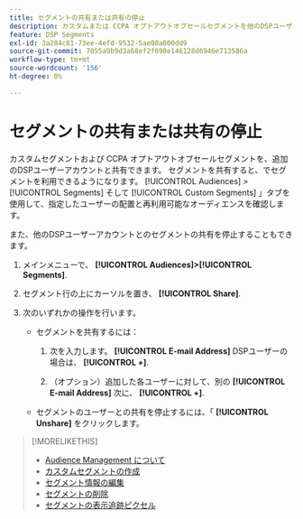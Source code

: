 ```yaml
---
title: セグメントの共有または共有の停止
description: カスタムまたは CCPA オプトアウトオブセールセグメントを他のDSPユーザーアカウントと共有または共有しない方法について説明します。
feature: DSP Segments
exl-id: 3a284c81-73ee-4efd-9532-5ae00a000dd9
source-git-commit: 7055a9b9d3a68ef2f690e146128d6946e713586a
workflow-type: tm+mt
source-wordcount: '156'
ht-degree: 0%

---
```


# セグメントの共有または共有の停止

カスタムセグメントおよび CCPA オプトアウトオブセールセグメントを、追加のDSPユーザーアカウントと共有できます。 セグメントを共有すると、でセグメントを利用できるようになります。 [!UICONTROL Audiences] > [!UICONTROL Segments] そして [!UICONTROL Custom Segments] 」タブを使用して、指定したユーザーの配置と再利用可能なオーディエンスを確認します。

また、他のDSPユーザーアカウントとのセグメントの共有を停止することもできます。

1. メインメニューで、 **[!UICONTROL Audiences]>[!UICONTROL Segments]**.

1. セグメント行の上にカーソルを置き、 **[!UICONTROL Share]**.

1. 次のいずれかの操作を行います。

   * セグメントを共有するには：

      1. 次を入力します。 **[!UICONTROL E-mail Address]** DSPユーザーの場合は、 **[!UICONTROL +]**.

      1. （オプション）追加した各ユーザーに対して、別の **[!UICONTROL E-mail Address]** 次に、 **[!UICONTROL +]**.
   * セグメントのユーザーとの共有を停止するには、「 **[!UICONTROL Unshare]** をクリックします。


>[!MORELIKETHIS]
>
>* [Audience Management について](audience-about.md)
>* [カスタムセグメントの作成](custom-segment-create.md)
>* [セグメント情報の編集](segment-edit.md)
>* [セグメントの削除](segment-delete.md)
>* [セグメントの表示追跡ピクセル](segment-view-pixels.md)

